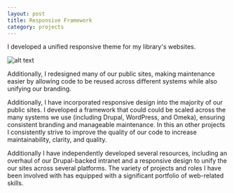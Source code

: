 ```yaml
---
layout: post
title: Responsive Framework
category: projects
---
```


I developed a unified responsive theme for my library's websites.

![alt text](https://farm8.staticflickr.com/7654/17223874295_7958c4cd72_n.jpg)

Additionally, I redesigned many of our public sites, making maintenance easier by allowing code to be reused across different systems while also unifying our branding.

Additionally, I have incorporated responsive design into the majority of our public sites. I developed a framework that could could be scaled across the many systems we use (including Drupal, WordPress, and Omeka), ensuring consistent branding and manageable maintenance. In this an other projects I consistently strive to improve the quality of our code to increase maintainability, clarity, and quality.

Additionally I have independently developed several resources, including an overhaul of our Drupal-backed intranet and a responsive design to unify the our sites across several platforms. The variety of projects and roles I have been involved with has equipped with a significant portfolio of web-related skills.
